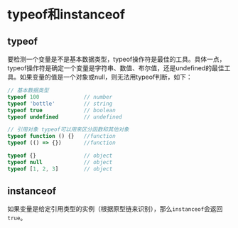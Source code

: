 # typeof和instanceof
## typeof
要检测一个变量是不是基本数据类型，typeof操作符是最佳的工具。具体一点，typeof操作符是确定一个变量是字符串、数值、布尔值，还是undefined的最佳工具。如果变量的值是一个对象或null，则无法用typeof判断，如下：
```js
// 基本数据类型
typeof 100              // number
typeof 'bottle'         // string
typeof true             // boolean
typeof undefined        // undefined

// 引用对象 typeof可以用来区分函数和其他对象
typeof function () {}   //function
typeof (() => {})       //function

typeof {}               // object
typeof null             // object
typeof [1, 2, 3]        // object
```

## instanceof
如果变量是给定引用类型的实例（根据原型链来识别），那么`instanceof`会返回`true`。